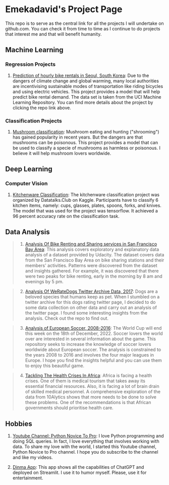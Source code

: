 # Emekadavid's Project Page

This repo is to serve as the central link for all the projects I will undertake on github.com. You can check it from time to time as I continue to do projects that interest me and that will benefit humanity. 

## Machine Learning 

### Regression Projects

1. [Prediction of hourly bike rentals in Seoul, South Korea](https://github.com/Emekadavid/bike-rentals): Due to the dangers of climate change and global warming, many local authorities are incentivising sustainable modes of transportation like riding bicycles and using electric vehicles. This project provides a model that will help predict bike rental demand. The data set is taken from the UCI Machine Learning Repository. You can find more details about the project by clicking the repo link above. 


### Classification Projects

1. [Mushroom classification](https://github.com/Emekadavid/mushroom-classification): Mushroom eating and hunting ("shrooming") has gained popularity in recent years. But the dangers are that mushrooms can be poisonous. This project provides a model that can be used to classify a specie of mushrooms as harmless or poisonous. I believe it will help mushroom lovers worldwide. 

## Deep Learning

### Computer Vision 

1. [Kitchenware Classification](https://github.com/Emekadavid/kitchenware-classification): The kitchenware classification project was organized by Datatalks.Club on Kaggle. Participants have to classify 6 kitchen items, namely: cups, glasses, plates, spoons, forks, and knives. The model that was used for the project was tensorflow. It achieved a 96 percent accuracy rate on the classification task. 


## Data Analysis

> 1. [Analysis Of Bike Renting and Sharing services in San Francisco Bay Area](https://github.com/Emekadavid/fordgobike): This analysis covers exploratory and explanatory data analysis of a dataset provided by Udacity. The dataset covers data from the San Francisco Bay Area on bike sharing stations and their members' activities. Patterns were discovered from the dataset and insights gathered. For example, it was discovered that there were two peaks for bike renting, early in the morning by 8 am and evenings by 5 pm.  

> 2. [Analysis Of WeRateDogs Twitter Archive Data, 2017](https://github.com/Emekadavid/weratedogs_twitter_archive): Dogs are a beloved species that humans keep as pet. When I stumbled on a twitter archive for this dogs rating twitter page, I decided to do some data collection on other data and carry out an analysis of the twitter page. I found some interesting insights from the analysis. Check out the repo to find out.  

> 3. [Analysis of European Soccer, 2008-2016](https://github.com/Emekadavid/european_soccer): The World Cup will end this week on the 18th of December, 2022. Soccer lovers the world over are interested in several information about the game. This repository seeks to increase the knowledge of soccer lovers worldwide about European soccer. The analysis is constrained to the years 2008 to 2016 and involves the four major leagues in Europe. I hope you find the insights helpful and you can use them to enjoy this beautiful game. 

> 4. [Tackling The Health Crises In Africa](https://github.com/Emekadavid/Data_analysis_competition): Africa is facing a health crises. One of them is medical tourism that takes away its essential financial resources. Also, it is facing a lot of brain drain of skilled medical personnel. A comprehensive exploration of the data from 10Alytics shows that more needs to be done to solve these problems. One of the recommendations is that African governments should prioritise health care. 

## Hobbies

1. [Youtube Channel: Python Novice To Pro](https://www.youtube.com/@pythonnovicetopro): I love Python programming and doing SQL queries. In fact, I love everything that involves working with data. To share my love with the world, I started this Youtube channel, Python Novice to Pro channel. I hope you do subscribe to the channel and like my videos. 

2. [Dinma App](https://emekadavid-dinma-apps-app-tllrff.streamlit.app/): This app shows all the capabilities of ChatGPT and deployed on Streamlit. I use it to humor myself. Please, use it for entertainment.  